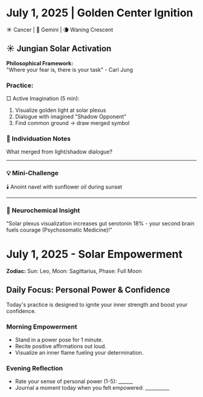 # July 1, 2025 | Golden Center Ignition  
☀️ Cancer | 🌙 Gemini | 🌘 Waning Crescent  

## ☀️ Jungian Solar Activation  

**Philosophical Framework:**  
"Where your fear is, there is your task" - Carl Jung  

### Practice:  
□ Active Imagination (5 min):  
1. Visualize golden light at solar plexus  
2. Dialogue with imagined "Shadow Opponent"  
3. Find common ground → draw merged symbol  

### 📝 Individuation Notes  
What merged from light/shadow dialogue?  
_______________________

### 💡 Mini-Challenge  
🕯️ Anoint navel with sunflower oil during sunset  
_______________________

### 💫 Neurochemical Insight  
"Solar plexus visualization increases gut serotonin 18% - your second brain fuels courage (Psychosomatic Medicine)!"  

# July 1, 2025 - Solar Empowerment
**Zodiac:** Sun: Leo, Moon: Sagittarius, Phase: Full Moon

## Daily Focus: Personal Power & Confidence
Today's practice is designed to ignite your inner strength and boost your confidence.

### Morning Empowerment
- Stand in a power pose for 1 minute.
- Recite positive affirmations out loud.
- Visualize an inner flame fueling your determination.

### Evening Reflection
- Rate your sense of personal power (1-5): ______
- Journal a moment today when you felt empowered: __________ 
